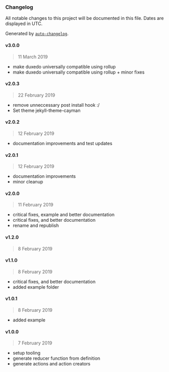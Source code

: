 ### Changelog

All notable changes to this project will be documented in this file. Dates are displayed in UTC.

Generated by [`auto-changelog`](https://github.com/CookPete/auto-changelog).

#### v3.0.0

> 11 March 2019

- make duxedo universally compatible using rollup
- make duxedo universally compatible using rollup + minor fixes

#### v2.0.3

> 22 February 2019

- remove unneccessary post install hook :/
- Set theme jekyll-theme-cayman

#### v2.0.2

> 12 February 2019

- documentation improvements and test updates

#### v2.0.1

> 12 February 2019

- documentation improvements
- minor cleanup

#### v2.0.0

> 11 February 2019

- critical fixes, example and better documentation
- critical fixes, and better documentation
- rename and republish

#### v1.2.0

> 8 February 2019

#### v1.1.0

> 8 February 2019

- critical fixes, and better documentation
- added example folder

#### v1.0.1

> 8 February 2019

- added example

#### v1.0.0

> 7 February 2019

- setup tooling
- generate reducer function from definition
- generate actions and action creators
